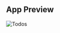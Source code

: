 ## App Preview

![Todos](https://user-images.githubusercontent.com/55845219/107355280-40b3f780-6af5-11eb-9be6-1e486a805780.png)